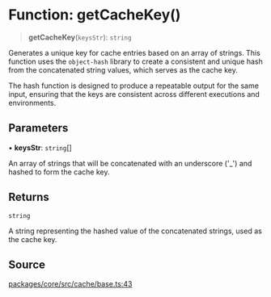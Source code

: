 # Function: getCacheKey()

> **getCacheKey**(`keysStr`): `string`

Generates a unique key for cache entries based on an array of strings. This function uses the `object-hash` library
to create a consistent and unique hash from the concatenated string values, which serves as the cache key.

The hash function is designed to produce a repeatable output for the same input, ensuring that the keys are consistent
across different executions and environments.

## Parameters

• **keysStr**: `string`[]

An array of strings that will be concatenated with an underscore ('_') and hashed to form the cache key.

## Returns

`string`

A string representing the hashed value of the concatenated strings, used as the cache key.

## Source

[packages/core/src/cache/base.ts:43](https://github.com/VictorS67/encre/blob/c09849eb59af073bf23be826a912f2ba4f635f93/packages/core/src/cache/base.ts#L43)
